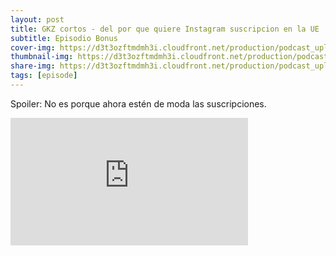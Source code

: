 ```yaml
---
layout: post
title: GKZ cortos - del por que quiere Instagram suscripcion en la UE
subtitle: Episodio Bonus
cover-img: https://d3t3ozftmdmh3i.cloudfront.net/production/podcast_uploaded_nologo/14743809/14743809-1619370377976-ce118b9b0f9a8.jpg
thumbnail-img: https://d3t3ozftmdmh3i.cloudfront.net/production/podcast_uploaded_nologo/14743809/14743809-1619370377976-ce118b9b0f9a8.jpg
share-img: https://d3t3ozftmdmh3i.cloudfront.net/production/podcast_uploaded_nologo/14743809/14743809-1619370377976-ce118b9b0f9a8.jpg
tags: [episode]
---
```


Spoiler: No es porque ahora estén de moda las suscripciones.
<iframe src='https://podcasters.spotify.com/pod/show/geekingzone/embed/episodes/GKZ-cortos---del-por-qu-quiere-Instagram-suscripcin-en-la-UE-e2ah7o6' height='204px' width='380px' frameborder='0' scrolling='no'></iframe>